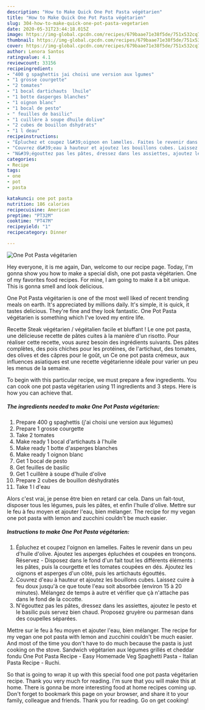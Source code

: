 ```yaml
---
description: "How to Make Quick One Pot Pasta végétarien"
title: "How to Make Quick One Pot Pasta végétarien"
slug: 304-how-to-make-quick-one-pot-pasta-vegetarien
date: 2020-05-31T23:44:18.015Z
image: https://img-global.cpcdn.com/recipes/679baae71e38f5de/751x532cq70/one-pot-pasta-vegetarien-photo-principale-de-la-recette.jpg
thumbnail: https://img-global.cpcdn.com/recipes/679baae71e38f5de/751x532cq70/one-pot-pasta-vegetarien-photo-principale-de-la-recette.jpg
cover: https://img-global.cpcdn.com/recipes/679baae71e38f5de/751x532cq70/one-pot-pasta-vegetarien-photo-principale-de-la-recette.jpg
author: Lenora Santos
ratingvalue: 4.1
reviewcount: 33156
recipeingredient:
- "400 g spaghettis jai choisi une version aux lgumes"
- "1 grosse courgette"
- "2 tomates"
- "1 bocal dartichauts  lhuile"
- "1 botte dasperges blanches"
- "1 oignon blanc"
- "1 bocal de pesto"
- " feuilles de basilic"
- "1 cuillère à soupe dhuile dolive"
- "2 cubes de bouillon dshydrats"
- "1 l deau"
recipeinstructions:
- "Épluchez et coupez l&#39;oignon en lamelles. Faites le revenir dans un peu d&#39;huile d&#39;olive. Ajoutez les asperges épluchées et coupées en tronçons. Réservez Disposez dans le fond d&#39;un fait tout les différents éléments : les pâtes, puis la courgette et les tomates coupées en dés. Ajoutez les oignons et asperges d&#39;un côté, puis les artichauts égouttés."
- "Couvrez d&#39;eau à hauteur et ajoutez les bouillons cubes. Laissez cuire à feu doux jusqu&#39;à ce que toute l&#39;eau soit absorbée (environ 15 à 20 minutes). Mélangez de temps à autre et vérifier que çà n&#39;attache pas dans le fond de la cocotte."
- "N&#39;égouttez pas les pâtes, dressez dans les assiettes, ajoutez le pesto et le basilic puis servez bien chaud. Proposez gruyère ou parmesan dans des coupelles séparées."
categories:
- Recipe
tags:
- one
- pot
- pasta

katakunci: one pot pasta 
nutrition: 186 calories
recipecuisine: American
preptime: "PT32M"
cooktime: "PT47M"
recipeyield: "1"
recipecategory: Dinner

---
```



![One Pot Pasta végétarien](https://img-global.cpcdn.com/recipes/679baae71e38f5de/751x532cq70/one-pot-pasta-vegetarien-photo-principale-de-la-recette.jpg)

Hey everyone, it is me again, Dan, welcome to our recipe page. Today, I'm gonna show you how to make a special dish, one pot pasta végétarien. One of my favorites food recipes. For mine, I am going to make it a bit unique. This is gonna smell and look delicious.

One Pot Pasta végétarien is one of the most well liked of recent trending meals on earth. It's appreciated by millions daily. It's simple, it is quick, it tastes delicious. They're fine and they look fantastic. One Pot Pasta végétarien is something which I've loved my entire life.

Recette Steak végétarien / végétalien facile et bluffant ! Le one pot pasta, une délicieuse recette de pâtes cuites à la manière d&#39;un risotto. Pour réaliser cette recette, vous aurez besoin des ingrédients suivants. Des pâtes complètes, des pois chiches pour les protéines, de l&#39;artichaut, des tomates, des olives et des câpres pour le goût, un Ce one pot pasta crémeux, aux influences asiatiques est une recette végétarienne idéale pour varier un peu les menus de la semaine.


To begin with this particular recipe, we must prepare a few ingredients. You can cook one pot pasta végétarien using 11 ingredients and 3 steps. Here is how you can achieve that.

<!--inarticleads1-->

##### The ingredients needed to make One Pot Pasta végétarien:

1. Prepare 400 g spaghettis (j&#39;ai choisi une version aux légumes)
1. Prepare 1 grosse courgette
1. Take 2 tomates
1. Make ready 1 bocal d&#39;artichauts à l&#39;huile
1. Make ready 1 botte d&#39;asperges blanches
1. Make ready 1 oignon blanc
1. Get 1 bocal de pesto
1. Get  feuilles de basilic
1. Get 1 cuillère à soupe d&#39;huile d&#39;olive
1. Prepare 2 cubes de bouillon déshydratés
1. Take 1 l d&#39;eau


Alors c&#39;est vrai, je pense être bien en retard car cela. Dans un fait-tout, disposer tous les légumes, puis les pâtes, et enfin l&#39;huile d&#39;olive. Mettre sur le feu à feu moyen et ajouter l&#39;eau, bien mélanger. The recipe for my vegan one pot pasta with lemon and zucchini couldn&#39;t be much easier. 

<!--inarticleads2-->

##### Instructions to make One Pot Pasta végétarien:

1. Épluchez et coupez l&#39;oignon en lamelles. Faites le revenir dans un peu d&#39;huile d&#39;olive. Ajoutez les asperges épluchées et coupées en tronçons. Réservez - Disposez dans le fond d&#39;un fait tout les différents éléments : les pâtes, puis la courgette et les tomates coupées en dés. Ajoutez les oignons et asperges d&#39;un côté, puis les artichauts égouttés.
1. Couvrez d&#39;eau à hauteur et ajoutez les bouillons cubes. Laissez cuire à feu doux jusqu&#39;à ce que toute l&#39;eau soit absorbée (environ 15 à 20 minutes). Mélangez de temps à autre et vérifier que çà n&#39;attache pas dans le fond de la cocotte.
1. N&#39;égouttez pas les pâtes, dressez dans les assiettes, ajoutez le pesto et le basilic puis servez bien chaud. Proposez gruyère ou parmesan dans des coupelles séparées.


Mettre sur le feu à feu moyen et ajouter l&#39;eau, bien mélanger. The recipe for my vegan one pot pasta with lemon and zucchini couldn&#39;t be much easier. And most of the time you don&#39;t have to do much because the pasta is just cooking on the stove. Sandwich végétarien aux légumes grillés et cheddar fondu One Pot Pasta Recipe - Easy Homemade Veg Spaghetti Pasta - Italian Pasta Recipe - Ruchi. 

So that is going to wrap it up with this special food one pot pasta végétarien recipe. Thank you very much for reading. I'm sure that you will make this at home. There is gonna be more interesting food at home recipes coming up. Don't forget to bookmark this page on your browser, and share it to your family, colleague and friends. Thank you for reading. Go on get cooking!
